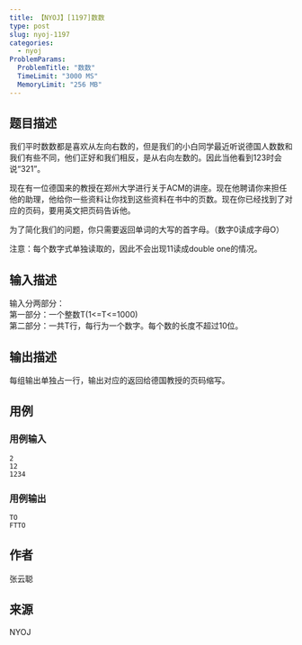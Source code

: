 ```yaml
---
title: 【NYOJ】[1197]数数
type: post
slug: nyoj-1197
categories:
  - nyoj
ProblemParams:
  ProblemTitle: "数数"
  TimeLimit: "3000 MS"
  MemoryLimit: "256 MB"
---
```


## 题目描述

<p>我们平时数数都是喜欢从左向右数的，但是我们的小白同学最近听说德国人数数和我们有些不同，他们正好和我们相反，是从右向左数的。因此当他看到123时会说“321”。</p>
<p>现在有一位德国来的教授在郑州大学进行关于ACM的讲座。现在他聘请你来担任他的助理，他给你一些资料让你找到这些资料在书中的页数。现在你已经找到了对应的页码，要用英文把页码告诉他。</p>
<p>为了简化我们的问题，你只需要返回单词的大写的首字母。（数字0读成字母O）</p>
<p>注意：每个数字式单独读取的，因此不会出现11读成double one的情况。</p>

## 输入描述

输入分两部分：  
第一部分：一个整数T(1<=T<=1000)  
第二部分：一共T行，每行为一个数字。每个数的长度不超过10位。

## 输出描述

每组输出单独占一行，输出对应的返回给德国教授的页码缩写。

## 用例

### 用例输入

```
2
12
1234

```  

### 用例输出

```
TO
FTTO
```

## 作者

张云聪

## 来源

NYOJ
